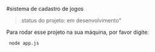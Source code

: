#sistema de cadastro de jogos
 >status do projeto: em desenvolvimento"

 Para rodar esse projeto na sua máquina, por favor digite:
 
 ````
  node app.js
 ````
